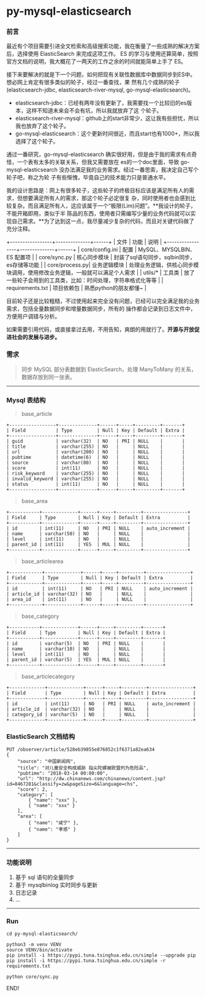 # py-mysql-elasticsearch

### 前言

最近有个项目需要引进全文检索和高级搜索功能，我在衡量了一些成熟的解决方案后，选择使用 ElasticSearch 来完成这项工作。
ES 的学习与使用还算简单，按照官方文档的说明，我大概花了一两天的工作之余的时间就能简单上手了 ES。

接下来要解决的就是下一个问题，如何把现有关联性数据库中数据同步到ES中。想必网上肯定有很多类似的轮子，经过一番查找，果
然有几个成熟的轮子(elasticsearch-jdbc, elasticsearch-river-mysql, go-mysql-elasticsearch)。 

- elasticsearch-jdbc：已经有两年没有更新了，我需要找一个比较旧的es版本，这样不知道未来会不会有坑，所以我就放弃了这
个轮子。
- elasticsearch-river-mysql：github上的start非常少，这让我有些担忧，所以我也放弃了这个轮子。
- go-mysql-elasticsearch：这个更新时间很近，而且start也有1000+，所以我选择了这个轮子。

通过一番研究，go-mysql-elasticsearch 确实很好用，但是由于我的需求有点奇怪，一个表有太多的关联关系，但我又需要放在
es的一个doc里面，导致 go-mysql-elasticsearch 没办法满足我的业务需求。经过一番思索，我决定自己写个轮子吧，称之为轮
子有些惭愧，毕竟自己的技术能力只是普通水平。

我的设计思路是：网上有很多轮子，这些轮子的终极目标应该是满足所有人的需求，但想要满足所有人的需求，那这个轮子必定很复
杂，同时使用者也会感到比较复杂。而且满足所有人，这应该属于一个“极限(Lim)问题”。**我设计的轮子，不能开箱即用，类似于半
陈品的东西，使用者只需编写少量的业务代码就可以实现自己需求。**为了达到这一点，我尽量减少复杂的代码，而且对关键代码做了
充分注释。

+-----------------+--------------+------+
| 文件            | 功能          | 说明 |
+-----------------+--------------+------+
| core/config.ini |   配置        |  MySQL、MYSQLBIN、ES 配置项  |
| core/sync.py   |  核心同步模块   | 封装了sql语句同步，sqlbin同步，es存储等功能 |
| core/process.py|  业务逻辑模块  |  处理业务逻辑，供核心同步模块调用，使用修改业务逻辑，一般就可以满足个人需求 |
| utils/\*       |  工具类        | 放了一些轮子会用到的工具类，比如：时间处理，字符串格式化等等 |
| requirements.txt | 项目依赖包 |  熟悉python的朋友都懂~ |
 
目前轮子还是比较粗糙，不过使用起来完全没有问题，已经可以完全满足我的业务需求，包括全量数据同步和增量数据同步，所有的
操作都会记录到日志文件中，方便用户调错与分析。

如果需要引用代码，或直接拿过去用，不用告知，爽朗的用就行了。**开源与开放促进社会的发展与进步。**

### 需求

> 同步 MySQL 部分表数据到 ElasticSearch，处理 ManyToMany 的关系，数据存放到同一张表。

*****

### Mysql 表结构

> base_article

```
+-----------------+--------------+------+-----+---------+-------+
| Field           | Type         | Null | Key | Default | Extra |
+-----------------+--------------+------+-----+---------+-------+
| guid            | varchar(32)  | NO   | PRI | NULL    |       |
| title           | varchar(255) | NO   |     | NULL    |       |
| url             | varchar(200) | NO   |     | NULL    |       |
| pubtime         | datetime(6)  | NO   |     | NULL    |       |
| source          | varchar(80)  | NO   |     | NULL    |       |
| score           | int(11)      | NO   |     | NULL    |       |
| risk_keyword    | varchar(255) | NO   |     | NULL    |       |
| invalid_keyword | varchar(255) | NO   |     | NULL    |       |
| status          | int(11)      | NO   |     | NULL    |       |
+-----------------+--------------+------+-----+---------+-------+
```

> base_area

```
+-----------+-------------+------+-----+---------+----------------+
| Field     | Type        | Null | Key | Default | Extra          |
+-----------+-------------+------+-----+---------+----------------+
| id        | int(11)     | NO   | PRI | NULL    | auto_increment |
| name      | varchar(50) | NO   |     | NULL    |                |
| level     | int(11)     | NO   |     | NULL    |                |
| parent_id | int(11)     | YES  | MUL | NULL    |                |
+-----------+-------------+------+-----+---------+----------------+
```

> base_articlearea

```
+------------+-------------+------+-----+---------+----------------+
| Field      | Type        | Null | Key | Default | Extra          |
+------------+-------------+------+-----+---------+----------------+
| id         | int(11)     | NO   | PRI | NULL    | auto_increment |
| article_id | varchar(32) | NO   |     | NULL    |                |
| area_id    | int(11)     | NO   |     | NULL    |                |
+------------+-------------+------+-----+---------+----------------+
```

> base_category

```
+-----------+-------------+------+-----+---------+-------+
| Field     | Type        | Null | Key | Default | Extra |
+-----------+-------------+------+-----+---------+-------+
| id        | varchar(5)  | NO   | PRI | NULL    |       |
| name      | varchar(10) | NO   |     | NULL    |       |
| level     | int(11)     | NO   |     | NULL    |       |
| parent_id | varchar(5)  | YES  | MUL | NULL    |       |
+-----------+-------------+------+-----+---------+-------+
```

> base_articlecategory

```
+-------------+-------------+------+-----+---------+----------------+
| Field       | Type        | Null | Key | Default | Extra          |
+-------------+-------------+------+-----+---------+----------------+
| id          | int(11)     | NO   | PRI | NULL    | auto_increment |
| article_id  | varchar(32) | NO   |     | NULL    |                |
| category_id | varchar(5)  | NO   |     | NULL    |                |
+-------------+-------------+------+-----+---------+----------------+
```

### ElasticSearch 文档结构

```
PUT /observer/article/528eb39855e876852c1f6371a82ea634
{
    "source": "中国新闻网",
    "title": "对儿童安全构成威胁 指尖陀螺被欧盟列为危险品",
    "pubtime": "2018-03-14 00:00:00",
    "url": "http://dw.chinanews.com/chinanews/content.jsp?id=8467281&classify=zw&pageSize=6&language=chs",
    "score": 2,
    "category": [
        { "name": "xxx" },
        { "name": "xxx" }
    ],
    "area": [
        { "name": "咸宁" },
        { "name": "孝感" }
    ]
}
```

*****

### 功能说明

1. 基于 sql 语句的全量同步
2. 基于 mysqlbinlog 实时同步与更新
3. 日志记录
4. ...

*****

### Run

```
cd py-mysql-elasticsearch/

python3 -m venv VENV
source VENV/bin/activate
pip install -i https://pypi.tuna.tsinghua.edu.cn/simple --upgrade pip
pip install -i https://pypi.tuna.tsinghua.edu.cn/simple -r requirements.txt

python core/sync.py
```

END!